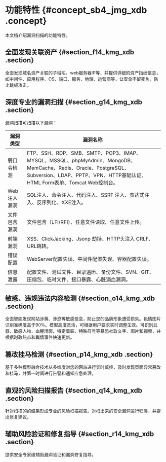 # 功能特性 {#concept_sb4_jmg_xdb .concept}

本文档介绍漏洞扫描的功能特性。

## 全面发现关联资产 {#section_f14_kmg_xdb .section}

全面发现域名资产关联的子域名、web服务器IP等，并提供详细的资产指纹信息，如中间件、应用程序、OS、端口、服务、地理、运营商等，让安全不留死角，防止跳板攻击。

## 深度专业的漏洞扫描 {#section_g14_kmg_xdb .section}

漏洞扫描可扫描以下漏洞：

|漏洞类型|漏洞名称|
|----|----|
|弱口令检测|FTP、SSH、RDP、SMB、SMTP、POP3、IMAP、MYSQL、MSSQL、phpMyAdmin、MongoDB、MemCache、Redis、Oracle、PostgreSQL、Subversion、LDAP、PPTP、VPN、HTTP基础认证、HTML Form表单、Tomcat Web控制台。|
|Web注入漏洞|SQL注入、命令注入、代码注入、SSRF 注入、表达式注入、反序列化、XXE注入。|
|文件包含漏洞|文件包含（LFI/RFI）、任意文件读取、任意文件上传。|
|前端漏洞|XSS、ClickJacking、Jsonp 劫持、HTTP头注入 CRLF、URL跳转。|
|错误配置|WebServer配置失误、中间件配置失误、容器配置失误。|
|信息泄露|配置文件、测试文件、目录遍历、备份文件、SVN、GIT、压缩包、临时文件、接口暴露、心脏滴血漏洞。|

## 敏感、违规违法内容检测 {#section_o14_kmg_xdb .section}

全面智能发现网站涉黄、涉恐等敏感信息，防止您的品牌形象遭受损失。色情图片识别准确度高于90%。模型高度灵活，可根据用户要求实时调整生效。可识别武器、敏感人物、血腥场面、特定着装、特殊符号等暴恐社政文字、图片和视频，并根据时政热点和舆情事件快速更新。

## 篡改挂马检测 {#section_p14_kmg_xdb .section}

基于多种模型融合技术从多维度对您的网站进行实时监控，及时发现页面异常篡改和挂马，并第一时间进行告警和通知应急处理。

## 直观的风险扫描报告 {#section_q14_kmg_xdb .section}

针对扫描的的结果形成专业的风险扫描报告。对扫出来的安全漏洞进行归类，并提出修复建议。

## 辅助风险验证和修复指导 {#section_r14_kmg_xdb .section}

提供安全专家级辅助漏洞验证和漏洞修复指导。

